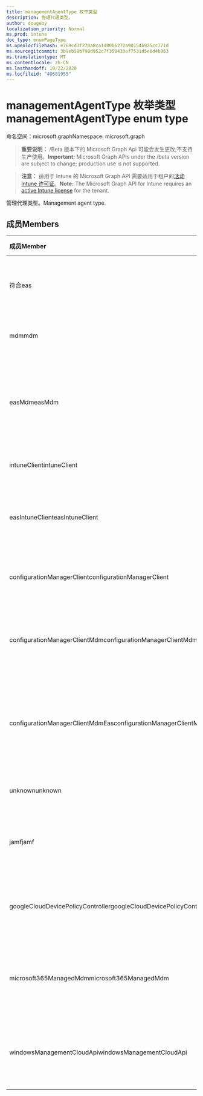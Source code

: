 ```yaml
---
title: managementAgentType 枚举类型
description: 管理代理类型。
author: dougeby
localization_priority: Normal
ms.prod: intune
doc_type: enumPageType
ms.openlocfilehash: e769cd3f270a8ca1d00b6272a90154b925cc771d
ms.sourcegitcommit: 3b9eb50b790d952c7f350433ef7531d5e6d4b963
ms.translationtype: MT
ms.contentlocale: zh-CN
ms.lasthandoff: 10/22/2020
ms.locfileid: "48681955"
---
```

# <a name="managementagenttype-enum-type"></a><span data-ttu-id="6913e-103">managementAgentType 枚举类型</span><span class="sxs-lookup"><span data-stu-id="6913e-103">managementAgentType enum type</span></span>

<span data-ttu-id="6913e-104">命名空间：microsoft.graph</span><span class="sxs-lookup"><span data-stu-id="6913e-104">Namespace: microsoft.graph</span></span>

> <span data-ttu-id="6913e-105">**重要说明：** /Beta 版本下的 Microsoft Graph Api 可能会发生更改;不支持生产使用。</span><span class="sxs-lookup"><span data-stu-id="6913e-105">**Important:** Microsoft Graph APIs under the /beta version are subject to change; production use is not supported.</span></span>

> <span data-ttu-id="6913e-106">**注意：** 适用于 Intune 的 Microsoft Graph API 需要适用于租户的[活动 Intune 许可证](https://go.microsoft.com/fwlink/?linkid=839381)。</span><span class="sxs-lookup"><span data-stu-id="6913e-106">**Note:** The Microsoft Graph API for Intune requires an [active Intune license](https://go.microsoft.com/fwlink/?linkid=839381) for the tenant.</span></span>

<span data-ttu-id="6913e-107">管理代理类型。</span><span class="sxs-lookup"><span data-stu-id="6913e-107">Management agent type.</span></span>

## <a name="members"></a><span data-ttu-id="6913e-108">成员</span><span class="sxs-lookup"><span data-stu-id="6913e-108">Members</span></span>
|<span data-ttu-id="6913e-109">成员</span><span class="sxs-lookup"><span data-stu-id="6913e-109">Member</span></span>|<span data-ttu-id="6913e-110">值</span><span class="sxs-lookup"><span data-stu-id="6913e-110">Value</span></span>|<span data-ttu-id="6913e-111">说明</span><span class="sxs-lookup"><span data-stu-id="6913e-111">Description</span></span>|
|:---|:---|:---|
|<span data-ttu-id="6913e-112">符合</span><span class="sxs-lookup"><span data-stu-id="6913e-112">eas</span></span>|<span data-ttu-id="6913e-113">1</span><span class="sxs-lookup"><span data-stu-id="6913e-113">1</span></span>|<span data-ttu-id="6913e-114">设备由 Exchange server 管理。</span><span class="sxs-lookup"><span data-stu-id="6913e-114">The device is managed by Exchange server.</span></span>|
|<span data-ttu-id="6913e-115">mdm</span><span class="sxs-lookup"><span data-stu-id="6913e-115">mdm</span></span>|<span data-ttu-id="6913e-116">双面</span><span class="sxs-lookup"><span data-stu-id="6913e-116">2</span></span>|<span data-ttu-id="6913e-117">设备由 Intune MDM 管理。</span><span class="sxs-lookup"><span data-stu-id="6913e-117">The device is managed by Intune MDM.</span></span>|
|<span data-ttu-id="6913e-118">easMdm</span><span class="sxs-lookup"><span data-stu-id="6913e-118">easMdm</span></span>|<span data-ttu-id="6913e-119">第三章</span><span class="sxs-lookup"><span data-stu-id="6913e-119">3</span></span>|<span data-ttu-id="6913e-120">设备由 Exchange server 和 Intune MDM 管理。</span><span class="sxs-lookup"><span data-stu-id="6913e-120">The device is managed by both Exchange server and Intune MDM.</span></span>|
|<span data-ttu-id="6913e-121">intuneClient</span><span class="sxs-lookup"><span data-stu-id="6913e-121">intuneClient</span></span>|<span data-ttu-id="6913e-122">4 </span><span class="sxs-lookup"><span data-stu-id="6913e-122">4</span></span>|<span data-ttu-id="6913e-123">Intune 客户端托管。</span><span class="sxs-lookup"><span data-stu-id="6913e-123">Intune client managed.</span></span>|
|<span data-ttu-id="6913e-124">easIntuneClient</span><span class="sxs-lookup"><span data-stu-id="6913e-124">easIntuneClient</span></span>|<span data-ttu-id="6913e-125">5 </span><span class="sxs-lookup"><span data-stu-id="6913e-125">5</span></span>|<span data-ttu-id="6913e-126">设备为 EAS 和 Intune 客户端双重托管。</span><span class="sxs-lookup"><span data-stu-id="6913e-126">The device is EAS and Intune client dual managed.</span></span>|
|<span data-ttu-id="6913e-127">configurationManagerClient</span><span class="sxs-lookup"><span data-stu-id="6913e-127">configurationManagerClient</span></span>|<span data-ttu-id="6913e-128">8 </span><span class="sxs-lookup"><span data-stu-id="6913e-128">8</span></span>|<span data-ttu-id="6913e-129">设备由配置管理器管理。</span><span class="sxs-lookup"><span data-stu-id="6913e-129">The device is managed by Configuration Manager.</span></span>|
|<span data-ttu-id="6913e-130">configurationManagerClientMdm</span><span class="sxs-lookup"><span data-stu-id="6913e-130">configurationManagerClientMdm</span></span>|<span data-ttu-id="6913e-131">10  </span><span class="sxs-lookup"><span data-stu-id="6913e-131">10</span></span>|<span data-ttu-id="6913e-132">设备由 Configuration Manager 和 MDM 管理。</span><span class="sxs-lookup"><span data-stu-id="6913e-132">The device is managed by Configuration Manager and MDM.</span></span>|
|<span data-ttu-id="6913e-133">configurationManagerClientMdmEas</span><span class="sxs-lookup"><span data-stu-id="6913e-133">configurationManagerClientMdmEas</span></span>|<span data-ttu-id="6913e-134">11x17</span><span class="sxs-lookup"><span data-stu-id="6913e-134">11</span></span>|<span data-ttu-id="6913e-135">设备由 Configuration Manager、MDM 和 Eas 管理。</span><span class="sxs-lookup"><span data-stu-id="6913e-135">The device is managed by Configuration Manager, MDM and Eas.</span></span>|
|<span data-ttu-id="6913e-136">unknown</span><span class="sxs-lookup"><span data-stu-id="6913e-136">unknown</span></span>|<span data-ttu-id="6913e-137">16 </span><span class="sxs-lookup"><span data-stu-id="6913e-137">16</span></span>|<span data-ttu-id="6913e-138">未知的管理代理类型。</span><span class="sxs-lookup"><span data-stu-id="6913e-138">Unknown management agent type.</span></span>|
|<span data-ttu-id="6913e-139">jamf</span><span class="sxs-lookup"><span data-stu-id="6913e-139">jamf</span></span>|<span data-ttu-id="6913e-140">32</span><span class="sxs-lookup"><span data-stu-id="6913e-140">32</span></span>|<span data-ttu-id="6913e-141">设备属性是从 Jamf 中提取的。</span><span class="sxs-lookup"><span data-stu-id="6913e-141">The device attributes are fetched from Jamf.</span></span>|
|<span data-ttu-id="6913e-142">googleCloudDevicePolicyController</span><span class="sxs-lookup"><span data-stu-id="6913e-142">googleCloudDevicePolicyController</span></span>|<span data-ttu-id="6913e-143">64</span><span class="sxs-lookup"><span data-stu-id="6913e-143">64</span></span>|<span data-ttu-id="6913e-144">设备由 Google 的 CloudDPC 管理。</span><span class="sxs-lookup"><span data-stu-id="6913e-144">The device is managed by Google's CloudDPC.</span></span>|
|<span data-ttu-id="6913e-145">microsoft365ManagedMdm</span><span class="sxs-lookup"><span data-stu-id="6913e-145">microsoft365ManagedMdm</span></span>|<span data-ttu-id="6913e-146">258</span><span class="sxs-lookup"><span data-stu-id="6913e-146">258</span></span>|<span data-ttu-id="6913e-147">此设备由 Microsoft 365 到 Intune 管理。</span><span class="sxs-lookup"><span data-stu-id="6913e-147">This device is managed by Microsoft 365 through Intune.</span></span>|
|<span data-ttu-id="6913e-148">windowsManagementCloudApi</span><span class="sxs-lookup"><span data-stu-id="6913e-148">windowsManagementCloudApi</span></span>|<span data-ttu-id="6913e-149">512</span><span class="sxs-lookup"><span data-stu-id="6913e-149">512</span></span>|<span data-ttu-id="6913e-150">此设备由 Windows Management 云 API 管理。</span><span class="sxs-lookup"><span data-stu-id="6913e-150">This device is managed by Windows Management Cloud API.</span></span>|





